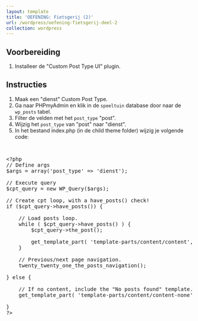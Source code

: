 ```yaml
---
layout: template
title: 'OEFENING: Fietsgerij (2)'
url: /wordpress/oefening-fietsgerij-deel-2
collection: wordpress
---
```


## Voorbereiding
1. Installeer de "Custom Post Type UI" plugin.

## Instructies
1. Maak een "dienst" Custom Post Type. 
2. Ga naar PHPmyAdmin en klik in de <code>speeltuin</code> database door naar de <code>wp_posts</code> tabel.
3. Filter de velden met het <code>post_type</code> "post".
4. Wijzig het <code>post_type</code> van "post" naar "dienst".
5. In het bestand index.php (in de child theme folder) wijzig je volgende code:

<pre>
<?php
if ( have_posts() ) {

    // Load posts loop.
    while ( have_posts() ) {
        the_post();

        get_template_part( 'template-parts/content/content', get_theme_mod( 'display_excerpt_or_full_post', 'excerpt' ) );
    }

    // Previous/next page navigation.
    twenty_twenty_one_the_posts_navigation();

} else {

    // If no content, include the "No posts found" template.
    get_template_part( 'template-parts/content/content-none' );

}
?>
</pre>    
<pre>
&lt;?php
// Define args
$args = array('post_type' => 'dienst');

// Execute query
$cpt_query = new WP_Query($args);

// Create cpt loop, with a have_posts() check!
if ($cpt_query->have_posts()) {

    // Load posts loop.
    while ( $cpt_query->have_posts() ) {
        $cpt_query->the_post();

        get_template_part( 'template-parts/content/content', get_theme_mod( 'display_excerpt_or_full_post', 'excerpt' ) );
    }

    // Previous/next page navigation.
    twenty_twenty_one_the_posts_navigation();

} else {

    // If no content, include the "No posts found" template.
    get_template_part( 'template-parts/content/content-none' );

}
?&gt;
</pre>    